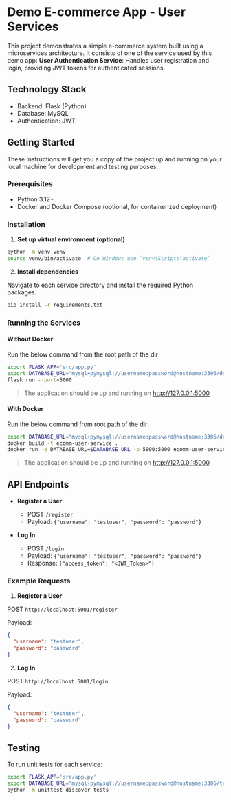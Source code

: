 # Demo E-commerce App - User Services

This project demonstrates a simple e-commerce system built using a microservices architecture. It consists of one of the service used by this demo app:
**User Authentication Service**: Handles user registration and login, providing JWT tokens for authenticated sessions.

## Technology Stack

- Backend: Flask (Python)
- Database: MySQL
- Authentication: JWT

## Getting Started

These instructions will get you a copy of the project up and running on your local machine for development and testing purposes.

### Prerequisites

- Python 3.12+
- Docker and Docker Compose (optional, for containerized deployment)

### Installation

1. **Set up virtual environment (optional)**

```bash
python -m venv venv
source venv/bin/activate  # On Windows use `venv\Scripts\activate`
```

2. **Install dependencies**

Navigate to each service directory and install the required Python packages.

```bash
pip install -r requirements.txt
```

### Running the Services

#### Without Docker

Run the below command from the root path of the dir

```bash
export FLASK_APP='src/app.py'
export DATABASE_URL="mysql+pymysql://username:password@hostname:3306/defaultdb"
flask run --port=5000
```

> The application should be up and running on http://127.0.0.1:5000

#### With Docker

Run the below command from root path of the dir

```bash
export DATABASE_URL="mysql+pymysql://username:password@hostname:3306/defaultdb"
docker build -t ecomm-user-service .
docker run -e DATABASE_URL=$DATABASE_URL -p 5000:5000 ecomm-user-service
```

> The application should be up and running on http://127.0.0.1:5000

## API Endpoints

- **Register a User**

  - POST `/register`
  - Payload: `{"username": "testuser", "password": "password"}`

- **Log In**
  - POST `/login`
  - Payload: `{"username": "testuser", "password": "password"}`
  - Response: `{"access_token": "<JWT_Token>"}`

### Example Requests

1. **Register a User**

POST `http://localhost:5001/register`

Payload:

```json
{
  "username": "testuser",
  "password": "password"
}
```

2. **Log In**

POST `http://localhost:5001/login`

Payload:

```json
{
  "username": "testuser",
  "password": "password"
}
```

## Testing

To run unit tests for each service:

```bash
export FLASK_APP='src/app.py'
export DATABASE_URL="mysql+pymysql://username:password@hostname:3306/testdb"
python -m unittest discover tests
```

